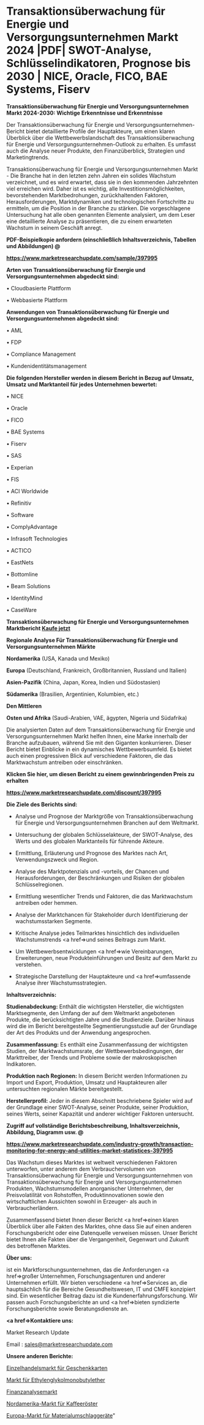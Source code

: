 # Transaktionsüberwachung für Energie und Versorgungsunternehmen Markt 2024 |PDF| SWOT-Analyse, Schlüsselindikatoren, Prognose bis 2030 | NICE, Oracle, FICO, BAE Systems, Fiserv

<strong>Transaktionsüberwachung für Energie und Versorgungsunternehmen Markt 2024-2030: Wichtige Erkenntnisse und Erkenntnisse</strong>

Der Transaktionsüberwachung für Energie und Versorgungsunternehmen-Bericht bietet detaillierte Profile der Hauptakteure, um einen klaren Überblick über die Wettbewerbslandschaft des Transaktionsüberwachung für Energie und Versorgungsunternehmen-Outlook zu erhalten. Es umfasst auch die Analyse neuer Produkte, den Finanzüberblick, Strategien und Marketingtrends.

Transaktionsüberwachung für Energie und Versorgungsunternehmen Markt - Die Branche hat in den letzten zehn Jahren ein solides Wachstum verzeichnet, und es wird erwartet, dass sie in den kommenden Jahrzehnten viel erreichen wird. Daher ist es wichtig, alle Investitionsmöglichkeiten, bevorstehenden Marktbedrohungen, zurückhaltenden Faktoren, Herausforderungen, Marktdynamiken und technologischen Fortschritte zu ermitteln, um die Position in der Branche zu stärken. Die vorgeschlagene Untersuchung hat alle oben genannten Elemente analysiert, um dem Leser eine detaillierte Analyse zu präsentieren, die zu einem erwarteten Wachstum in seinem Geschäft anregt.



<strong><b>PDF-Beispielkopie anfordern (einschließlich Inhaltsverzeichnis, Tabellen und Abbildungen) @ </b></strong>

<strong><a href=https://www.marketresearchupdate.com/sample/397995>

<strong>https://www.marketresearchupdate.com/sample/397995</u></a></strong></strong>



<strong>Arten von Transaktionsüberwachung für Energie und Versorgungsunternehmen abgedeckt sind:</strong>

• Cloudbasierte Plattform

• Webbasierte Plattform



<strong>Anwendungen von Transaktionsüberwachung für Energie und Versorgungsunternehmen abgedeckt sind:</strong>

• AML

• FDP

• Compliance Management

• Kundenidentitätsmanagement



<strong>Die folgenden Hersteller werden in diesem Bericht in Bezug auf Umsatz, Umsatz und Marktanteil für jedes Unternehmen bewertet:</strong>

• NICE

• Oracle

• FICO

• BAE Systems

• Fiserv

• SAS

• Experian

• FIS

• ACI Worldwide

• Refinitiv

• Software

• ComplyAdvantage

• Infrasoft Technologies

• ACTICO

• EastNets

• Bottomline

• Beam Solutions

• IdentityMind

• CaseWare



<strong>Transaktionsüberwachung für Energie und Versorgungsunternehmen Marktbericht <a href=https://www.marketresearchupdate.com/buynow/397995>Kaufe jetzt</a></strong>



<strong>Regionale Analyse Für Transaktionsüberwachung für Energie und Versorgungsunternehmen Märkte</strong>



<strong>Nordamerika</strong> (USA, Kanada und Mexiko)



<strong>Europa</strong> (Deutschland, Frankreich, Großbritannien, Russland und Italien)



<strong>Asien-Pazifik</strong> (China, Japan, Korea, Indien und Südostasien)



<strong>Südamerika</strong> (Brasilien, Argentinien, Kolumbien, etc.)



<strong>Den Mittleren</strong> 

<strong>Osten und Afrika</strong> (Saudi-Arabien, VAE, ägypten, Nigeria und Südafrika)

Die analysierten Daten auf dem Transaktionsüberwachung für Energie und Versorgungsunternehmen Markt helfen Ihnen, eine Marke innerhalb der Branche aufzubauen, während Sie mit den Giganten konkurrieren. Dieser Bericht bietet Einblicke in ein dynamisches Wettbewerbsumfeld. Es bietet auch einen progressiven Blick auf verschiedene Faktoren, die das Marktwachstum antreiben oder einschränken.



<strong>Klicken Sie hier, um diesen Bericht zu einem gewinnbringenden Preis zu erhalten
</strong>

<strong><a href=https://www.marketresearchupdate.com/discount/397995>https://www.marketresearchupdate.com/discount/397995</b></u></strong></a>



<strong>Die Ziele des Berichts sind:</strong>

- Analyse und Prognose der Marktgröße von Transaktionsüberwachung für Energie und Versorgungsunternehmen Branchen auf dem Weltmarkt.

- Untersuchung der globalen Schlüsselakteure, der SWOT-Analyse, des Werts und des globalen Marktanteils für führende Akteure.

- Ermittlung, Erläuterung und Prognose des Marktes nach Art, Verwendungszweck und Region.

- Analyse des Marktpotenzials und -vorteils, der Chancen und Herausforderungen, der Beschränkungen und Risiken der globalen Schlüsselregionen.

- Ermittlung wesentlicher Trends und Faktoren, die das Marktwachstum antreiben oder hemmen.

- Analyse der Marktchancen für Stakeholder durch Identifizierung der wachstumsstarken Segmente.

- Kritische Analyse jedes Teilmarktes hinsichtlich des individuellen Wachstumstrends <a href=>und</a> seines Beitrags zum Markt.

- Um Wettbewerbsentwicklungen <a href=>wie</a> Vereinbarungen, Erweiterungen, neue Produkteinführungen und Besitz auf dem Markt zu verstehen.

- Strategische Darstellung der Hauptakteure und <a href=>umfas</a>sende Analyse ihrer Wachstumsstrategien.



<strong>Inhaltsverzeichnis:</strong>



<strong>Studienabdeckung:</strong> Enthält die wichtigsten Hersteller, die wichtigsten Marktsegmente, den Umfang der auf dem Weltmarkt angebotenen Produkte, die berücksichtigten Jahre und die Studienziele. Darüber hinaus wird die im Bericht bereitgestellte Segmentierungsstudie auf der Grundlage der Art des Produkts und der Anwendung angesprochen.



<strong>Zusammenfassung:</strong> Es enthält eine Zusammenfassung der wichtigsten Studien, der Marktwachstumsrate, der Wettbewerbsbedingungen, der Markttreiber, der Trends und Probleme sowie der makroskopischen Indikatoren.



<strong>Produktion nach Regionen:</strong> In diesem Bericht werden Informationen zu Import und Export, Produktion, Umsatz und Hauptakteuren aller untersuchten regionalen Märkte bereitgestellt.



<strong>Herstellerprofil:</strong> Jeder in diesem Abschnitt beschriebene Spieler wird auf der Grundlage einer SWOT-Analyse, seiner Produkte, seiner Produktion, seines Werts, seiner Kapazität und anderer wichtiger Faktoren untersucht.



<strong><b>Zugriff auf vollständige Berichtsbeschreibung, Inhaltsverzeichnis, Abbildung, Diagramm usw. @ </b></strong>

<strong><a href=https://www.marketresearchupdate.com/industry-growth/transaction-monitoring-for-energy-and-utilities-market-statistices-397995>https://www.marketresearchupdate.com/industry-growth/transaction-monitoring-for-energy-and-utilities-market-statistices-397995</a></strong>

Das Wachstum dieses Marktes ist weltweit verschiedenen Faktoren unterworfen, unter anderem dem Verbrauchervolumen von Transaktionsüberwachung für Energie und Versorgungsunternehmen von Transaktionsüberwachung für Energie und Versorgungsunternehmen Produkten, Wachstumsmodellen anorganischer Unternehmen, der Preisvolatilität von Rohstoffen, Produktinnovationen sowie den wirtschaftlichen Aussichten sowohl in Erzeuger- als auch in Verbraucherländern.

Zusammenfassend bietet Ihnen dieser Bericht <a href=>einen</a> klaren Überblick über alle Fakten des Marktes, ohne dass Sie auf einen anderen Forschungsbericht oder eine Datenquelle verweisen müssen. Unser Bericht bietet Ihnen alle Fakten über die Vergangenheit, Gegenwart und Zukunft des betroffenen Marktes.



<strong>Über uns:</strong>

 ist ein Marktforschungsunternehmen, das die Anforderungen <a href=>großer</a> Unternehmen, Forschungsagenturen und anderer Unternehmen erfüllt. Wir bieten verschiedene <a href=>Services</a> an, die hauptsächlich für die Bereiche Gesundheitswesen, IT und CMFE konzipiert sind. Ein wesentlicher Beitrag dazu ist die Kundenerfahrungsforschung. Wir passen auch Forschungsberichte an und <a href=>bieten</a> syndizierte Forschungsberichte sowie Beratungsdienste an.



<strong><a href=>Kontaktiere uns:</a></strong>

Market Research Update

Email : sales@marketresearchupdate.com



<strong>Unsere anderen Berichte:</strong>

<a href=https://www.linkedin.com/pulse/retail-gift-card-market-2023-trends>Einzelhandelsmarkt für Geschenkkarten</a>

<a href=https://www.linkedin.com/pulse/ethylene-glycol-monobutyl-ether-market-2023-analysis>Markt für Ethylenglykolmonobutylether</a>

<a href=https://www.linkedin.com/pulse/financial-analytics-market-size-trends-consumption>Finanzanalysemarkt</a>

<a href=https://www.linkedin.com/pulse/north-america-coffee-roasters-market-2030-see>Nordamerika-Markt für Kaffeeröster</a>

<a href=https://www.linkedin.com/pulse/europe-material-handlers-market-2023-industry-outlook>Europa-Markt für Materialumschlaggeräte</a>"
